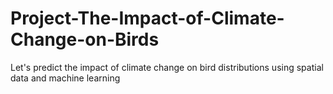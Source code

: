 # Project-The-Impact-of-Climate-Change-on-Birds
Let's predict the impact of climate change on bird distributions using spatial data and machine learning
